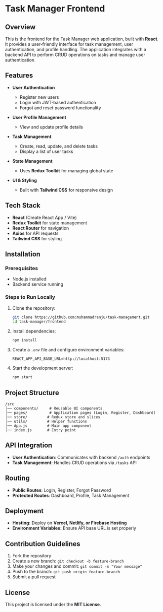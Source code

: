 # Task Manager Frontend

## Overview

This is the frontend for the Task Manager web application, built with **React**. It provides a user-friendly interface for task management, user authentication, and profile handling. The application integrates with a backend API to perform CRUD operations on tasks and manage user authentication.

## Features

- **User Authentication**
  - Register new users
  - Login with JWT-based authentication
  - Forgot and reset password functionality
- **User Profile Management**

  - View and update profile details

- **Task Management**

  - Create, read, update, and delete tasks
  - Display a list of user tasks

- **State Management**

  - Uses **Redux Toolkit** for managing global state

- **UI & Styling**
  - Built with **Tailwind CSS** for responsive design

## Tech Stack

- **React** (Create React App / Vite)
- **Redux Toolkit** for state management
- **React Router** for navigation
- **Axios** for API requests
- **Tailwind CSS** for styling

## Installation

### Prerequisites

- Node.js installed
- Backend service running

### Steps to Run Locally

1. Clone the repository:
   ```bash
   git clone https://github.com:muhammadranju/task-management.git
   cd task-manager/frontend
   ```
2. Install dependencies:
   ```bash
   npm install
   ```
3. Create a `.env` file and configure environment variables:
   ```env
   REACT_APP_API_BASE_URL=http://localhost:5173
   ```
4. Start the development server:
   ```bash
   npm start
   ```

## Project Structure

```
/src
│── components/     # Reusable UI components
│── pages/          # Application pages (Login, Register, Dashboard)
│── store/         # Redux store and slices
│── utils/         # Helper functions
│── App.js         # Main app component
│── index.js       # Entry point
```

## API Integration

- **User Authentication**: Communicates with backend `/auth` endpoints
- **Task Management**: Handles CRUD operations via `/tasks` API

## Routing

- **Public Routes**: Login, Register, Forgot Password
- **Protected Routes**: Dashboard, Profile, Task Management

## Deployment

- **Hosting:** Deploy on **Vercel, Netlify, or Firebase Hosting**
- **Environment Variables:** Ensure API base URL is set properly

## Contribution Guidelines

1. Fork the repository
2. Create a new branch: `git checkout -b feature-branch`
3. Make your changes and commit: `git commit -m "Your message"`
4. Push to the branch: `git push origin feature-branch`
5. Submit a pull request

## License

This project is licensed under the **MIT License**.
